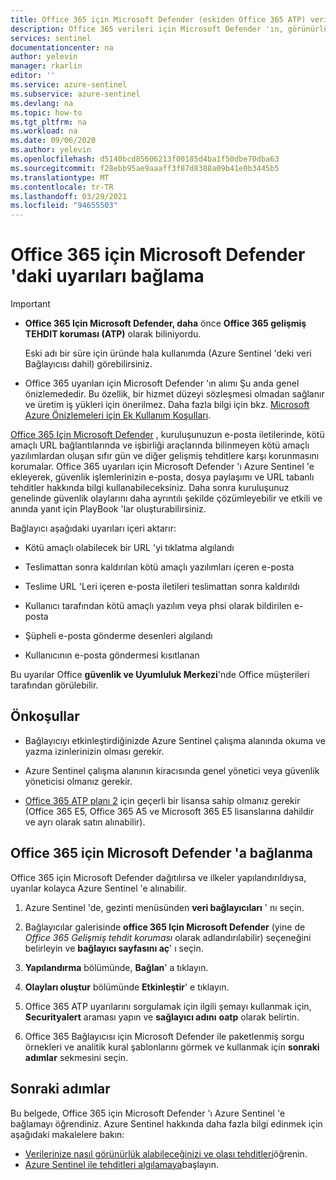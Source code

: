 ```yaml
---
title: Office 365 için Microsoft Defender (eskiden Office 365 ATP) verilerini Azure Sentinel 'e bağlama | Microsoft Docs
description: Office 365 verileri için Microsoft Defender 'ın, görünürlük elde etmek ve otomatikleştirilmiş yanıt senaryoları oluşturmak için Azure Sentinel 'e alınması.
services: sentinel
documentationcenter: na
author: yelevin
manager: rkarlin
editor: ''
ms.service: azure-sentinel
ms.subservice: azure-sentinel
ms.devlang: na
ms.topic: how-to
ms.tgt_pltfrm: na
ms.workload: na
ms.date: 09/06/2020
ms.author: yelevin
ms.openlocfilehash: d5140bcd85606213f00185d4ba1f50dbe70dba63
ms.sourcegitcommit: f28ebb95ae9aaaff3f87d8388a09b41e0b3445b5
ms.translationtype: MT
ms.contentlocale: tr-TR
ms.lasthandoff: 03/29/2021
ms.locfileid: "94655503"
---
```

# <a name="connect-alerts-from-microsoft-defender-for-office-365"></a>Office 365 için Microsoft Defender 'daki uyarıları bağlama 

> [!IMPORTANT]
>
> - **Office 365 Için Microsoft Defender, daha** önce **Office 365 gelişmiş TEHDIT koruması (ATP)** olarak biliniyordu.
>
>     Eski adı bir süre için üründe hala kullanımda (Azure Sentinel 'deki veri Bağlayıcısı dahil) görebilirsiniz.
>
> - Office 365 uyarıları için Microsoft Defender 'ın alımı Şu anda genel önizlemededir. Bu özellik, bir hizmet düzeyi sözleşmesi olmadan sağlanır ve üretim iş yükleri için önerilmez. Daha fazla bilgi için bkz. [Microsoft Azure Önizlemeleri için Ek Kullanım Koşulları](https://azure.microsoft.com/support/legal/preview-supplemental-terms/).
 
[Office 365 Için Microsoft Defender](/office365/servicedescriptions/office-365-advanced-threat-protection-service-description) , kuruluşunuzun e-posta iletilerinde, kötü amaçlı URL bağlantılarında ve işbirliği araçlarında bilinmeyen kötü amaçlı yazılımlardan oluşan sıfır gün ve diğer gelişmiş tehditlere karşı korunmasını korumalar. Office 365 uyarıları için Microsoft Defender 'ı Azure Sentinel 'e ekleyerek, güvenlik işlemlerinizin e-posta, dosya paylaşımı ve URL tabanlı tehditler hakkında bilgi kullanabileceksiniz. Daha sonra kuruluşunuz genelinde güvenlik olaylarını daha ayrıntılı şekilde çözümleyebilir ve etkili ve anında yanıt için PlayBook 'lar oluşturabilirsiniz.

Bağlayıcı aşağıdaki uyarıları içeri aktarır:

- Kötü amaçlı olabilecek bir URL 'yi tıklatma algılandı 

- Teslimattan sonra kaldırılan kötü amaçlı yazılımları içeren e-posta

- Teslime URL 'Leri içeren e-posta iletileri teslimattan sonra kaldırıldı 

- Kullanıcı tarafından kötü amaçlı yazılım veya phsi olarak bildirilen e-posta 

- Şüpheli e-posta gönderme desenleri algılandı 

- Kullanıcının e-posta göndermesi kısıtlanan 

Bu uyarılar Office **güvenlik ve Uyumluluk Merkezi**'nde Office müşterileri tarafından görülebilir.

## <a name="prerequisites"></a>Önkoşullar

- Bağlayıcıyı etkinleştirdiğinizde Azure Sentinel çalışma alanında okuma ve yazma izinlerinizin olması gerekir.

- Azure Sentinel çalışma alanının kiracısında genel yönetici veya güvenlik yöneticisi olmanız gerekir.

- [Office 365 ATP planı 2](/microsoft-365/security/office-365-security/office-365-atp#office-365-atp-plan-1-and-plan-2) için geçerli bir lisansa sahip olmanız gerekir (Office 365 E5, Office 365 A5 ve Microsoft 365 E5 lisanslarına dahildir ve ayrı olarak satın alınabilir). 

## <a name="connect-to-microsoft-defender-for-office-365"></a>Office 365 için Microsoft Defender 'a bağlanma

Office 365 için Microsoft Defender dağıtılırsa ve ilkeler yapılandırıldıysa, uyarılar kolayca Azure Sentinel 'e alınabilir.

1. Azure Sentinel 'de, gezinti menüsünden **veri bağlayıcıları** ' nı seçin.

1. Bağlayıcılar galerisinde **office 365 Için Microsoft Defender** (yine de *Office 365 Gelişmiş tehdit koruması* olarak adlandırılabilir) seçeneğini belirleyin ve **bağlayıcı sayfasını aç**' ı seçin.

1. **Yapılandırma** bölümünde, **Bağlan**' a tıklayın. 

1. **Olayları oluştur** bölümünde **Etkinleştir**' e tıklayın.

1. Office 365 ATP uyarılarını sorgulamak için ilgili şemayı kullanmak için, **Securityalert** araması yapın ve **sağlayıcı adını** **oatp** olarak belirtin.

1. Office 365 Bağlayıcısı için Microsoft Defender ile paketlenmiş sorgu örnekleri ve analitik kural şablonlarını görmek ve kullanmak için **sonraki adımlar** sekmesini seçin.

## <a name="next-steps"></a>Sonraki adımlar

Bu belgede, Office 365 için Microsoft Defender 'ı Azure Sentinel 'e bağlamayı öğrendiniz. Azure Sentinel hakkında daha fazla bilgi edinmek için aşağıdaki makalelere bakın:
- [Verilerinize nasıl görünürlük alabileceğinizi ve olası tehditleri](quickstart-get-visibility.md)öğrenin.
- [Azure Sentinel ile tehditleri algılamaya](./tutorial-detect-threats-built-in.md)başlayın.